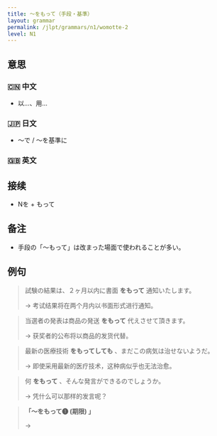 ```yaml
---
title: 〜をもって（手段・基準）
layout: grammar
permalink: /jlpt/grammars/n1/womotte-2
level: N1
---
```


## 意思

### 🇨🇳 中文

- 以...、用...

### 🇯🇵 日文

- 〜で / 〜を基準に

### 🇬🇧 英文


## 接续

- Nを + もって

## 备注

- 手段の「〜もって」は改まった場面で使われることが多い。

## 例句

> 試験の結果は、２ヶ月以内に書面 **をもって** 通知いたします。
>
> → 考试结果将在两个月内以书面形式进行通知。

> 当選者の発表は商品の発送 **をもって** 代えさせて頂きます。
>
> → 获奖者的公布将以商品的发货代替。

> 最新の医療技術 **をもってしても** 、まだこの病気は治せないようだ。
>
> → 即使采用最新的医疗技术，这种病似乎也无法治愈。

> 何 **をもって** 、そんな発言ができるのでしょうか。
>
> → 凭什么可以那样的发言呢？

> **「〜をもって❶ (期限) 」**
>
> → 

